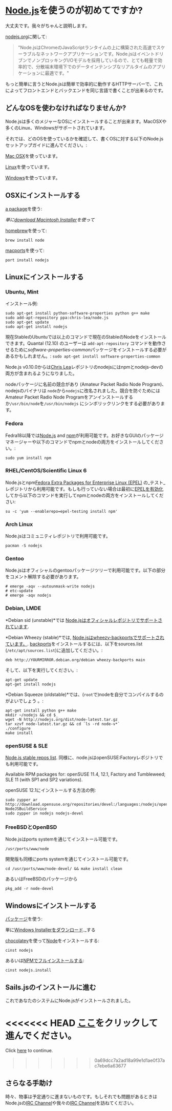 # [Node.js](https://soundcloud.com/marak/marak-the-node-js-rap)を使うのが初めてですか?
大丈夫です。我々がちゃんと説明します。


[nodejs.org](http://nodejs.org)に関して:
> "Node.jsはChromeのJavaScriptランタイムの上に構築された高速でスケーラブルなネットワークアプリケーションです。Node.jsはイベントドリブンでノンブロッキングI/Oモデルを採用しているので、とても軽量で効率的で、分散端末環境下でのデータインテンシブなリアルタイムのアプリケーションに最適です。"

もっと簡単に言うとNode.jsは簡単で効率的に動作するHTTPサーバーで、これによってフロントエンドとバックエンドを同じ言語で書くことが出来るのです。

## どんなOSを使わなければなりませんか?

Node.jsは多くのメジャーなOSにインストールすることが出来ます。MacOSXや多くのLinux、Windowsがサポートされています。  

それでは、どのOSを使っているかを確認して、書くOSに対する以下のNode.jsセットアップガイドに進んでください。:

[Mac OSX](#/getStarted?q=--install-on-osx-)を使っています。

[Linux](#/getStarted?q=--install-on-linux-)を使っています。

[Windows](#/getStarted?q=--install-on-windows-)を使っています。

<h2>
<a id="install-on-osx" name="/getStarted?q=--install-on-osx-" class="anchor" href="#/getStarted?q=--install-on-osx-"><span class="mini-icon mini-icon-link"></span></a>
OSXにインストールする
</h2>

[a package](http://nodejs.org/#download)を使う:

_単に[download Macintosh Installer](http://nodejs.org/#download)を使って_

[homebrew](https://github.com/mxcl/homebrew)を使って:

    brew install node

[macports](http://www.macports.org/)を使って:

    port install nodejs  

<h2>
<a id="install-on-linux" name="/getStarted?q=--install-on-linux-" class="anchor" href="#/getStarted?--install-on-linux-"><span class="mini-icon mini-icon-link"></span></a>
Linuxにインストールする
</h2>

### Ubuntu, Mint

インストール例:

    sudo apt-get install python-software-properties python g++ make
    sudo add-apt-repository ppa:chris-lea/node.js
    sudo apt-get update
    sudo apt-get install nodejs

現在StableのUbuntuでは以上のコマンドで現在のStableのNodeをインストールできます。Quantal (12.10) のユーザーは `add-apt-repository` コマンドを動作させるために*software-properties-common*パッケージをインストールする必要があるかもしれません。: `sudo apt-get install software-properties-common`

Node.js v0.10.0からは[Chris Lea](https://chrislea.com/2013/03/15/upgrading-from-node-js-0-8-x-to-0-10-0-from-my-ppa/)レポジトリのnodejsにはnpmとnodejs-devの両方が含まれるようになりました。

nodeパッケージに名前の競合があり (Amateur Packet Radio Node Program)、nodejsのバイナリは `node`から`nodejs`に改名されました。競合を防ぐためにはAmateur Packet Radio Node Programをアンインストールするか`/usr/bin/node`を`/usr/bin/nodejs` にシンボリックリンクをする必要があります。

### Fedora

Fedra18以降では[Node.js](https://apps.fedoraproject.org/packages/nodejs) and [npm](https://apps.fedoraproject.org/packages/npm)が利用可能です。お好きなGUIのパッケージマネージャーや以下のコマンドでnpmとnodeの両方をインストールしてください。:

    sudo yum install npm

### RHEL/CentOS/Scientific Linux 6

Node.jsとnpm[Fedora Extra Packages for Enterprise Linux (EPEL)](https://fedoraproject.org/wiki/EPEL) の_テスト_ レポジトリから利用可能です。もしも行っていない場合は最初に[EPELを有効化](https://fedoraproject.org/wiki/EPEL#How_can_I_use_these_extra_packages.3F)してから以下のコマンドを実行してnpmとnodeの両方をインストールしてください:

    su -c 'yum --enablerepo=epel-testing install npm'

### Arch Linux
Node.jsはコミュニティレポジトリで利用可能です。

    pacman -S nodejs

### Gentoo
Node.jsはオフィシャルのgentooパッケージツリーで利用可能です。以下の部分をコメント解除する必要があります。

    # emerge -aqv --autounmask-write nodejs
    # etc-update
    # emerge -aqv nodejs

### Debian, LMDE

*Debian sid (unstable)*では [Node.jsはオフィシャルレポジトリでサポートされています](http://packages.debian.org/search?searchon=names&keywords=nodejs).

*Debian Wheezy (stable)*では, [Node.jsはwheezy-backportsでサポートされています。](http://packages.debian.org/wheezy-backports/nodejs). [backports](http://backports.debian.org/Instructions/)をインストールするには、以下をsources.list (`/etc/apt/sources.list`)に追加してください。:

    deb http://YOURMIRROR.debian.org/debian wheezy-backports main
    
そして、以下を実行してください。:

    apt-get update
    apt-get install nodejs

*Debian Squeeze (oldstable)*では、(`root`で)nodeを自分でコンパイルするのがよいでしょう 。:

    apt-get install python g++ make
    mkdir ~/nodejs && cd $_
    wget -N http://nodejs.org/dist/node-latest.tar.gz
    tar xzvf node-latest.tar.gz && cd `ls -rd node-v*`
    ./configure
    make install

### openSUSE & SLE
[Node.js stable repos list](https://build.opensuse.org/package/show?package=nodejs&project=devel%3Alanguages%3Anodejs). 同様に、node.jsはopenSUSE:Factoryレポジトリでも利用可能です。

Available RPM packages for: openSUSE 11.4, 12.1, Factory and Tumbleweed; SLE 11 (with SP1 and SP2 variations).

openSUSE 12.1にインストールする方法の例:

    sudo zypper ar http://download.opensuse.org/repositories/devel:/languages:/nodejs/openSUSE_12.1/ NodeJSBuildService 
    sudo zypper in nodejs nodejs-devel

### FreeBSDとOpenBSD
Node.jsはports systemを通じてインストール可能です。

    /usr/ports/www/node

開発版も同様にports systemを通じてインストール可能です。

    cd /usr/ports/www/node-devel/ && make install clean

あるいはFreeBSDのパッケージから 

    pkg_add -r node-devel

<h2>
<a id="install-on-windows" name="/getStarted?q=--install-on-windows-" class="anchor" href="#/getStarted?q=--install-on-windows-"><span class="mini-icon mini-icon-link"></span></a>
Windowsにインストールする
</h2>

[パッケージ](http://nodejs.org/#download)を使う:

単に[Windows Installerをダウンロード](http://nodejs.org/#download)._する

[chocolatey](http://chocolatey.org)を使って[Node](http://chocolatey.org/packages/nodejs)をインストールする:  

    cinst nodejs  

あるいは[NPMでフルインストールする](http://chocolatey.org/packages/nodejs.install):  

    cinst nodejs.install


## Sails.jsのインストールに進む
これであなたのシステムにNode.jsがインストールされました。

<<<<<<< HEAD
[ここ](https://github.com/balderdashy/sails-docs/blob/master/getting-started/getting-started.md)をクリックして進んでください。
=======
Click [here](https://github.com/balderdashy/sails-docs/blob/master/getting-started/getting-started.md) to continue.
>>>>>>> 0a69dcc7a2ad18a99e1d1ae0f37ac7ebe6a63677

## さらなる手助け
時々、物事は予定通りに進まないものです。もしそれでも問題があるときはNode.jsの[IRC Channel](irc://irc.freenode.net/node.js)や我々の[IRC Channel](irc://irc.freenode.net/sailsjs)を訪ねてください。


<docmeta name="uniqueID" value="NewToNode748472">
<docmeta name="displayName" value="New To Node">
